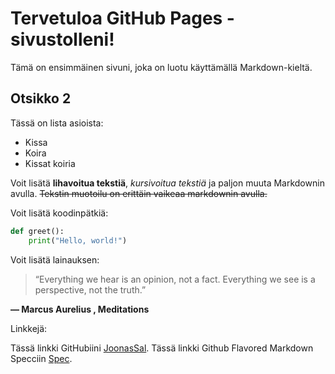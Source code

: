 # Tervetuloa GitHub Pages -sivustolleni!

Tämä on ensimmäinen sivuni, joka on luotu käyttämällä Markdown-kieltä.

## Otsikko 2

Tässä on lista asioista:
- Kissa
- Koira
- Kissat koiria

Voit lisätä **lihavoitua tekstiä**, *kursivoitua tekstiä* ja paljon muuta Markdownin avulla. ~~Tekstin muotoilu on erittäin vaikeaa markdownin avulla.~~

Voit lisätä koodinpätkiä:

```python
def greet():
    print("Hello, world!")
```

Voit lisätä lainauksen:

> “Everything we hear is an opinion, not a fact. Everything we see is a perspective, not the truth.”

**― Marcus Aurelius , Meditations**

Linkkejä:

Tässä linkki GitHubiini [JoonasSal](https://github.com/JoonasSal?tab=repositories).
Tässä linkki Github Flavored Markdown Specciin [Spec](https://github.github.com/gfm/).

